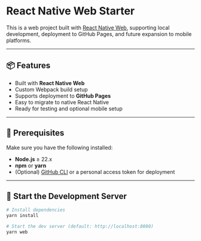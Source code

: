 # React Native Web Starter

This is a web project built with [React Native Web](https://necolas.github.io/react-native-web/), supporting local development, deployment to GitHub Pages, and future expansion to mobile platforms.

---

## 📦 Features

- Built with **React Native Web**
- Custom Webpack build setup
- Supports deployment to **GitHub Pages**
- Easy to migrate to native React Native
- Ready for testing and optional mobile setup

---

## 🧰 Prerequisites

Make sure you have the following installed:

- **Node.js** ≥ 22.x
- **npm** or **yarn**
- (Optional) [GitHub CLI](https://cli.github.com/) or a personal access token for deployment

---

## 🚀 Start the Development Server

```bash
# Install dependencies
yarn install

# Start the dev server (default: http://localhost:8080)
yarn web
